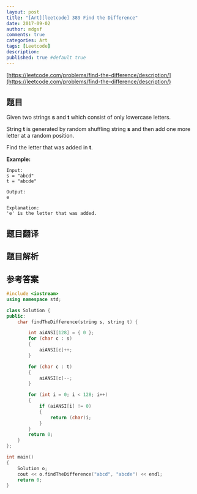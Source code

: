 ```yaml
---
layout: post
title: "[Art][leetcode] 389 Find the Difference"
date: 2017-09-02
author: mdgsf
comments: true
categories: Art
tags: [Leetcode]
description:
published: true #default true
---
```


[https://leetcode.com/problems/find-the-difference/description/](https://leetcode.com/problems/find-the-difference/description/)

## 题目

Given two strings **s** and **t** which consist of only lowercase letters.

String **t** is generated by random shuffling string **s** and then add one more letter at a random position.

Find the letter that was added in **t**.

**Example:**

```
Input:
s = "abcd"
t = "abcde"

Output:
e

Explanation:
'e' is the letter that was added.
```

## 题目翻译

## 题目解析

## 参考答案

```c++
#include <iostream>
using namespace std;

class Solution {
public:
    char findTheDifference(string s, string t) {

        int aiANSI[128] = { 0 };
        for (char c : s)
        {
            aiANSI[c]++;
        }

        for (char c : t)
        {
            aiANSI[c]--;
        }

        for (int i = 0; i < 128; i++)
        {
            if (aiANSI[i] != 0)
            {
                return (char)i;
            }
        }
        return 0;
    }
};

int main()
{
    Solution o;
    cout << o.findTheDifference("abcd", "abcde") << endl;
    return 0;
}
```
